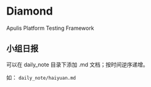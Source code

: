 Diamond
=============================================================================

Apulis Platform Testing Framework


小组日报
-----------------------------------------------------------------------------
可以在 daily_note 目录下添加 .md 文档；按时间逆序递增。

如：
```daily_note/haiyuan.md ```
